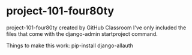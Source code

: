 # project-101-four80ty
project-101-four80ty created by GitHub Classroom
I've only included the files that come with the django-admin startproject command.

Things to make this work:
pip-install django-allauth
